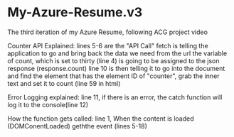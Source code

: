 # My-Azure-Resume.v3
The third iteration of my Azure Resume, following ACG project video

Counter API Explained:
lines 5-6 are the "API Call" fetch is telling the application to go and bring back the data we need from the url
the variable of count, which is set to thirty (line 4) is going to be assigned to the json response (response.count)
line 10 is then telling it to go into the document and find the element that has the element ID of "counter", 
grab the inner text and set it to count (line 59 in html)

Error Logging explained:
line 11, if there is an error, the catch function will log it to the console(line 12)

How the function gets called:
line 1, When the content is loaded (DOMConentLoaded) geththe event (lines 5-18)